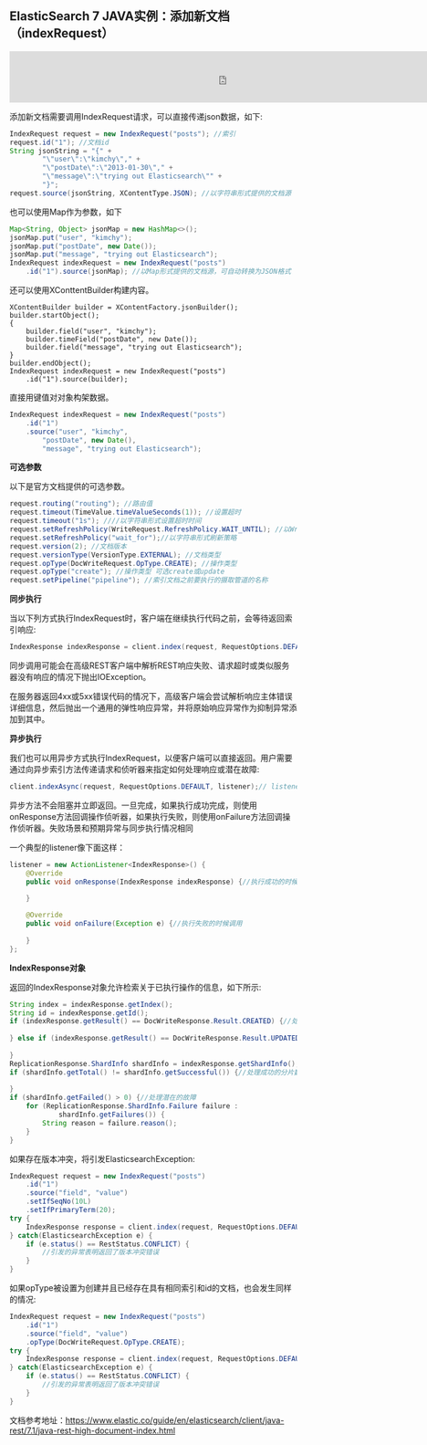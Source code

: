## ElasticSearch 7 JAVA实例：添加新文档（indexRequest）

<iframe id="iframeu4097238_0" name="iframeu4097238_0" src="https://pos.baidu.com/dcqm?conwid=760&amp;conhei=90&amp;rdid=4097238&amp;dc=3&amp;di=u4097238&amp;s1=4057309430&amp;s2=464943933&amp;dri=0&amp;dis=0&amp;dai=2&amp;ps=230x654&amp;enu=encoding&amp;exps=110261,110252,110011&amp;ant=0&amp;aa=1&amp;psi=ffdcdce858541056&amp;dcb=___adblockplus_&amp;dtm=HTML_POST&amp;dvi=0.0&amp;dci=-1&amp;dpt=none&amp;tsr=0&amp;tpr=1634345788133&amp;ti=ElasticSearch%207%20JAVA%E5%AE%9E%E4%BE%8B%EF%BC%9A%E6%B7%BB%E5%8A%A0%E6%96%B0%E6%96%87%E6%A1%A3%EF%BC%88indexRequest%EF%BC%89%2C%E5%AD%A6%E4%B9%A0ElasticSearch%207&amp;ari=2&amp;ver=1012&amp;dbv=2&amp;drs=3&amp;pcs=1864x885&amp;pss=1864x3143&amp;cfv=0&amp;cpl=16&amp;chi=16&amp;cce=true&amp;cec=UTF-8&amp;tlm=1627002759&amp;prot=2&amp;rw=885&amp;ltu=https%3A%2F%2Fwww.kaifaxueyuan.com%2Fserver%2Felasticsearch7%2Felasticsearch-java-document-new-index-api.html&amp;ltr=https%3A%2F%2Fwww.kaifaxueyuan.com%2Fserver%2Felasticsearch7%2Felasticsearch-java-initialization.html&amp;ecd=1&amp;uc=1920x1032&amp;pis=-1x-1&amp;sr=1920x1080&amp;tcn=1634345788&amp;qn=c0ab48ad9bbcf2ab&amp;tt=1634345788119.68.68.68" width="760" height="90" scrolling="no" frameborder="0" style="box-sizing: border-box;"></iframe>



 添加新文档需要调用IndexRequest请求，可以直接传递json数据，如下:

```java
IndexRequest request = new IndexRequest("posts"); //索引
request.id("1"); //文档id
String jsonString = "{" +
        "\"user\":\"kimchy\"," +
        "\"postDate\":\"2013-01-30\"," +
        "\"message\":\"trying out Elasticsearch\"" +
        "}";
request.source(jsonString, XContentType.JSON); //以字符串形式提供的文档源
```

 也可以使用Map作为参数，如下

```java
Map<String, Object> jsonMap = new HashMap<>();
jsonMap.put("user", "kimchy");
jsonMap.put("postDate", new Date());
jsonMap.put("message", "trying out Elasticsearch");
IndexRequest indexRequest = new IndexRequest("posts")
    .id("1").source(jsonMap); //以Map形式提供的文档源，可自动转换为JSON格式
```

 还可以使用XConttentBuilder构建内容。

```
XContentBuilder builder = XContentFactory.jsonBuilder();
builder.startObject();
{
    builder.field("user", "kimchy");
    builder.timeField("postDate", new Date());
    builder.field("message", "trying out Elasticsearch");
}
builder.endObject();
IndexRequest indexRequest = new IndexRequest("posts")
    .id("1").source(builder);
```

 直接用键值对对象构架数据。

```java 
IndexRequest indexRequest = new IndexRequest("posts")
    .id("1")
    .source("user", "kimchy",
        "postDate", new Date(),
        "message", "trying out Elasticsearch");
```

**可选参数**

 以下是官方文档提供的可选参数。

```java
request.routing("routing"); //路由值
request.timeout(TimeValue.timeValueSeconds(1)); //设置超时
request.timeout("1s"); ////以字符串形式设置超时时间
request.setRefreshPolicy(WriteRequest.RefreshPolicy.WAIT_UNTIL); //以WriteRequest.RefreshPolicy实例形式设置刷新策略
request.setRefreshPolicy("wait_for");//以字符串形式刷新策略                     
request.version(2); //文档版本
request.versionType(VersionType.EXTERNAL); //文档类型
request.opType(DocWriteRequest.OpType.CREATE); //操作类型
request.opType("create"); //操作类型 可选create或update
request.setPipeline("pipeline"); //索引文档之前要执行的摄取管道的名称
```

**同步执行**

 当以下列方式执行IndexRequest时，客户端在继续执行代码之前，会等待返回索引响应:

```java
IndexResponse indexResponse = client.index(request, RequestOptions.DEFAULT);
```

 同步调用可能会在高级REST客户端中解析REST响应失败、请求超时或类似服务器没有响应的情况下抛出IOException。

 在服务器返回4xx或5xx错误代码的情况下，高级客户端会尝试解析响应主体错误详细信息，然后抛出一个通用的弹性响应异常，并将原始响应异常作为抑制异常添加到其中。

**异步执行**

 我们也可以用异步方式执行IndexRequest，以便客户端可以直接返回。用户需要通过向异步索引方法传递请求和侦听器来指定如何处理响应或潜在故障:

```java
client.indexAsync(request, RequestOptions.DEFAULT, listener);// listener是执行完成时要使用的侦听器
```

 异步方法不会阻塞并立即返回。一旦完成，如果执行成功完成，则使用onResponse方法回调操作侦听器，如果执行失败，则使用onFailure方法回调操作侦听器。失败场景和预期异常与同步执行情况相同

 一个典型的listener像下面这样：

```java
listener = new ActionListener<IndexResponse>() {
    @Override
    public void onResponse(IndexResponse indexResponse) {//执行成功的时候调用
        
    }

    @Override
    public void onFailure(Exception e) {//执行失败的时候调用
        
    }
};
```

**IndexResponse对象**

 返回的IndexResponse对象允许检索关于已执行操作的信息，如下所示:

```java
String index = indexResponse.getIndex();
String id = indexResponse.getId();
if (indexResponse.getResult() == DocWriteResponse.Result.CREATED) {//处理创建文档的情况
    
} else if (indexResponse.getResult() == DocWriteResponse.Result.UPDATED) {//处理文档更新的情况
    
}
ReplicationResponse.ShardInfo shardInfo = indexResponse.getShardInfo();
if (shardInfo.getTotal() != shardInfo.getSuccessful()) {//处理成功的分片数少于总分片数时的情况
    
}
if (shardInfo.getFailed() > 0) {//处理潜在的故障
    for (ReplicationResponse.ShardInfo.Failure failure :
            shardInfo.getFailures()) {
        String reason = failure.reason(); 
    }
}
```

 如果存在版本冲突，将引发ElasticsearchException:

```java
IndexRequest request = new IndexRequest("posts")
    .id("1")
    .source("field", "value")
    .setIfSeqNo(10L)
    .setIfPrimaryTerm(20);
try {
    IndexResponse response = client.index(request, RequestOptions.DEFAULT);
} catch(ElasticsearchException e) {
    if (e.status() == RestStatus.CONFLICT) {
        //引发的异常表明返回了版本冲突错误
    }
}
```

 如果opType被设置为创建并且已经存在具有相同索引和id的文档，也会发生同样的情况:

```java
IndexRequest request = new IndexRequest("posts")
    .id("1")
    .source("field", "value")
    .opType(DocWriteRequest.OpType.CREATE);
try {
    IndexResponse response = client.index(request, RequestOptions.DEFAULT);
} catch(ElasticsearchException e) {
    if (e.status() == RestStatus.CONFLICT) {
        //引发的异常表明返回了版本冲突错误
    }
}
```

 文档参考地址：https://www.elastic.co/guide/en/elasticsearch/client/java-rest/7.1/java-rest-high-document-index.html